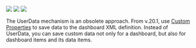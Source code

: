 <!-- default badges list -->

![](https://img.shields.io/endpoint?url=https://codecentral.devexpress.com/api/v1/VersionRange/128579393/18.2.3%2B)
[![](https://img.shields.io/badge/Open_in_DevExpress_Support_Center-FF7200?style=flat-square&logo=DevExpress&logoColor=white)](https://supportcenter.devexpress.com/ticket/details/T562011)
[![](https://img.shields.io/badge/📖_How_to_use_DevExpress_Examples-e9f6fc?style=flat-square)](https://docs.devexpress.com/GeneralInformation/403183)

<!-- default badges end -->

The UserData mechanism is an obsolete approach. From v.20.1, use [Custom Properties](https://docs.devexpress.com/Dashboard/401702/web-dashboard/ui-elements-and-customization/create-custom-properties?p=netframework) to save data to the dashboard XML definition. Instead of UserData, you can save custom data not only for a dashboard, but also for dashboard items and its data items.
